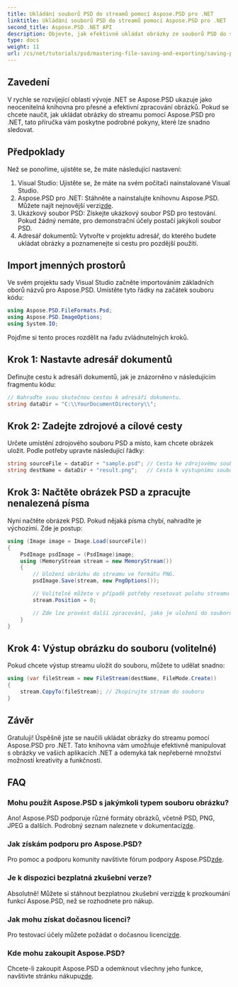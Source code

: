 ```yaml
---
title: Ukládání souborů PSD do streamů pomocí Aspose.PSD pro .NET
linktitle: Ukládání souborů PSD do streamů pomocí Aspose.PSD pro .NET
second_title: Aspose.PSD .NET API
description: Objevte, jak efektivně ukládat obrázky ze souborů PSD do streamů pomocí Aspose.PSD for .NET. Tento komplexní průvodce krok za krokem pokrývá předpoklady, kódy a techniky.
type: docs
weight: 11
url: /cs/net/tutorials/psd/mastering-file-saving-and-exporting/saving-psd-files-to-streams/
---
```

## Zavedení

V rychle se rozvíjející oblasti vývoje .NET se Aspose.PSD ukazuje jako neocenitelná knihovna pro přesné a efektivní zpracování obrázků. Pokud se chcete naučit, jak ukládat obrázky do streamu pomocí Aspose.PSD pro .NET, tato příručka vám poskytne podrobné pokyny, které lze snadno sledovat.

## Předpoklady

Než se ponoříme, ujistěte se, že máte následující nastavení:

1. Visual Studio: Ujistěte se, že máte na svém počítači nainstalované Visual Studio.
2. Aspose.PSD pro .NET: Stáhněte a nainstalujte knihovnu Aspose.PSD. Můžete najít nejnovější verzi[zde](https://releases.aspose.com/psd/net/).
3. Ukázkový soubor PSD: Získejte ukázkový soubor PSD pro testování. Pokud žádný nemáte, pro demonstrační účely postačí jakýkoli soubor PSD.
4. Adresář dokumentů: Vytvořte v projektu adresář, do kterého budete ukládat obrázky a poznamenejte si cestu pro pozdější použití.

## Import jmenných prostorů

Ve svém projektu sady Visual Studio začněte importováním základních oborů názvů pro Aspose.PSD. Umístěte tyto řádky na začátek souboru kódu:

```csharp
using Aspose.PSD.FileFormats.Psd;
using Aspose.PSD.ImageOptions;
using System.IO;
```

Pojďme si tento proces rozdělit na řadu zvládnutelných kroků.

## Krok 1: Nastavte adresář dokumentů

Definujte cestu k adresáři dokumentů, jak je znázorněno v následujícím fragmentu kódu:

```csharp
// Nahraďte svou skutečnou cestou k adresáři dokumentu.
string dataDir = "C:\\YourDocumentDirectory\\";
```

## Krok 2: Zadejte zdrojové a cílové cesty

Určete umístění zdrojového souboru PSD a místo, kam chcete obrázek uložit. Podle potřeby upravte následující řádky:

```csharp
string sourceFile = dataDir + "sample.psd"; // Cesta ke zdrojovému souboru PSD
string destName = dataDir + "result.png";   // Cesta k výstupnímu souboru obrázku
```

## Krok 3: Načtěte obrázek PSD a zpracujte nenalezená písma

Nyní načtěte obrázek PSD. Pokud nějaká písma chybí, nahradíte je výchozími. Zde je postup:

```csharp
using (Image image = Image.Load(sourceFile))
{
    PsdImage psdImage = (PsdImage)image;
    using (MemoryStream stream = new MemoryStream())
    {
        // Uložení obrázku do streamu ve formátu PNG.
        psdImage.Save(stream, new PngOptions());

        // Volitelně můžete v případě potřeby resetovat polohu streamu
        stream.Position = 0;

        // Zde lze provést další zpracování, jako je uložení do souboru nebo odeslání přes síť.
    }
}
```

## Krok 4: Výstup obrázku do souboru (volitelné)

Pokud chcete výstup streamu uložit do souboru, můžete to udělat snadno:

```csharp
using (var fileStream = new FileStream(destName, FileMode.Create))
{
    stream.CopyTo(fileStream); // Zkopírujte stream do souboru
}
```

## Závěr

Gratuluji! Úspěšně jste se naučili ukládat obrázky do streamu pomocí Aspose.PSD pro .NET. Tato knihovna vám umožňuje efektivně manipulovat s obrázky ve vašich aplikacích .NET a odemyká tak nepřeberné množství možností kreativity a funkčnosti.

## FAQ

### Mohu použít Aspose.PSD s jakýmkoli typem souboru obrázku?
 Ano! Aspose.PSD podporuje různé formáty obrázků, včetně PSD, PNG, JPEG a dalších. Podrobný seznam naleznete v dokumentaci[zde](https://reference.aspose.com/psd/net/).

### Jak získám podporu pro Aspose.PSD?
Pro pomoc a podporu komunity navštivte fórum podpory Aspose.PSD[zde](https://forum.aspose.com/c/psd/34).

### Je k dispozici bezplatná zkušební verze?
 Absolutně! Můžete si stáhnout bezplatnou zkušební verzi[zde](https://releases.aspose.com/) k prozkoumání funkcí Aspose.PSD, než se rozhodnete pro nákup.

### Jak mohu získat dočasnou licenci?
 Pro testovací účely můžete požádat o dočasnou licenci[zde](https://purchase.conholdate.com/temporary-license/).

### Kde mohu zakoupit Aspose.PSD?
 Chcete-li zakoupit Aspose.PSD a odemknout všechny jeho funkce, navštivte stránku nákupu[zde](https://purchase.conholdate.com/buy).